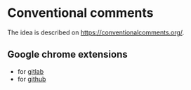 # Conventional comments
The idea is described on https://conventionalcomments.org/.

## Google chrome extensions
- for [gitlab](https://gitlab.com/conventionalcomments/conventional-comments-button)
- for [github](https://github.com/AbdallahHemdan/Conventional-Buttons)